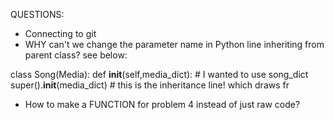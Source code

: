 QUESTIONS:
- Connecting to git
- WHY can't we change the parameter name in Python line inheriting from parent class? see below:

class Song(Media):
  def __init__(self,media_dict): # I wanted to use song_dict
    super().__init__(media_dict) # this is the inheritance line! which draws fr

- How to make a FUNCTION for problem 4 instead of just raw code?
